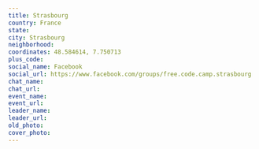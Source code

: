 ```yaml
---
title: Strasbourg
country: France
state: 
city: Strasbourg
neighborhood: 
coordinates: 48.584614, 7.750713
plus_code:
social_name: Facebook
social_url: https://www.facebook.com/groups/free.code.camp.strasbourg
chat_name:
chat_url:
event_name:
event_url:
leader_name:
leader_url:
old_photo: 
cover_photo:
---
```

